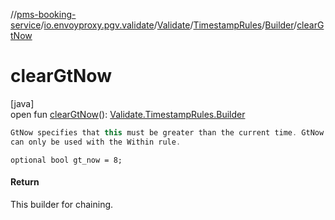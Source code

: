 //[pms-booking-service](../../../../../index.md)/[io.envoyproxy.pgv.validate](../../../index.md)/[Validate](../../index.md)/[TimestampRules](../index.md)/[Builder](index.md)/[clearGtNow](clear-gt-now.md)

# clearGtNow

[java]\
open fun [clearGtNow](clear-gt-now.md)(): [Validate.TimestampRules.Builder](index.md)

```kotlin
GtNow specifies that this must be greater than the current time. GtNow
can only be used with the Within rule.

```
`optional bool gt_now = 8;`

#### Return

This builder for chaining.